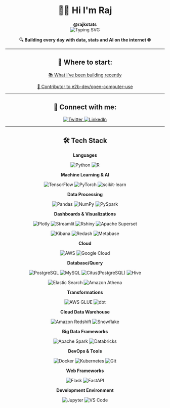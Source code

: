 # <div align="center">👨‍💻 Hi I'm Raj</div>
<div align="center"><strong>@rajkstats</strong></div>

<div align="center">
  <img src="https://readme-typing-svg.herokuapp.com?font=Fira+Code&pause=1000&color=2E9FD1&center=true&vCenter=true&width=435&lines=Statistician;Data+Scientist;Machine+Learning+Engineer;AI+Engineer;Educator" alt="Typing SVG" />
</div>

<p align="center">
  <strong>🔍 Building every day with data, stats and AI on the internet 🌐</strong>
</p>

---

<h2 align="center">🚀 Where to start:</h2>

<p align="center">
  <a href="https://github.com/rajkstats?tab=repositories">📚 What I've been building recently</a>
</p>

<p align="center">
  <a href="https://github.com/e2b-dev/open-computer-use/pulls">🤝 Contributor to e2b-dev/open-computer-use</a>
</p>

---

<h2 align="center">🔗 Connect with me:</h2>

<p align="center">
  <a href="https://x.com/rajkstats" target="_blank">
    <img src="https://img.shields.io/badge/Twitter-1DA1F2?style=for-the-badge&logo=twitter&logoColor=white" alt="Twitter">
  </a>
  <a href="https://www.linkedin.com/in/rajkstats/" target="_blank">
    <img src="https://img.shields.io/badge/LinkedIn-0077B5?style=for-the-badge&logo=linkedin&logoColor=white" alt="LinkedIn">
  </a>
</p>

---

<h2 align="center">🛠️ Tech Stack</h2>

<p align="center"><strong>Languages</strong></p>
<p align="center">
  <img src="https://img.shields.io/badge/Python-3776AB?style=for-the-badge&logo=python&logoColor=white" alt="Python">
  <img src="https://img.shields.io/badge/R-276DC3?style=for-the-badge&logo=r&logoColor=white" alt="R">
</p>

<p align="center"><strong>Machine Learning & AI</strong></p>
<p align="center">
  <img src="https://img.shields.io/badge/TensorFlow-FF6F00?style=for-the-badge&logo=tensorflow&logoColor=white" alt="TensorFlow">
  <img src="https://img.shields.io/badge/PyTorch-EE4C2C?style=for-the-badge&logo=pytorch&logoColor=white" alt="PyTorch">
  <img src="https://img.shields.io/badge/scikit_learn-F7931E?style=for-the-badge&logo=scikit-learn&logoColor=white" alt="scikit-learn">
</p>

<p align="center"><strong>Data Processing</strong></p>
<p align="center">
  <img src="https://img.shields.io/badge/Pandas-2C2D72?style=for-the-badge&logo=pandas&logoColor=white" alt="Pandas">
  <img src="https://img.shields.io/badge/Numpy-777BB4?style=for-the-badge&logo=numpy&logoColor=white" alt="NumPy">
  <img src="https://img.shields.io/badge/PySpark-E25A1C?style=for-the-badge&logo=apache-spark&logoColor=white" alt="PySpark">
</p>

<p align="center"><strong>Dashboards & Visualizations</strong></p>
<p align="center">
  <img src="https://img.shields.io/badge/Plotly-239120?style=for-the-badge&logo=plotly&logoColor=white" alt="Plotly">
  <img src="https://img.shields.io/badge/Streamlit-FF4B4B?style=for-the-badge&logo=Streamlit&logoColor=white" alt="Streamlit">
  <img src="https://img.shields.io/badge/Rshiny-02569B?style=for-the-badge&logo=r&logoColor=white" alt="Rshiny">
  <img src="https://img.shields.io/badge/Apache_Superset-00D1B2?style=for-the-badge&logo=apache&logoColor=white" alt="Apache Superset">
</p>
<p align="center">
  <img src="https://img.shields.io/badge/Kibana-005571?style=for-the-badge&logo=kibana&logoColor=white" alt="Kibana">
  <img src="https://img.shields.io/badge/Redash-FF6B6B?style=for-the-badge&logo=redash&logoColor=white" alt="Redash">
  <img src="https://img.shields.io/badge/Metabase-509EE3?style=for-the-badge&logo=metabase&logoColor=white" alt="Metabase">
</p>

<p align="center"><strong>Cloud</strong></p>
<p align="center">
  <img src="https://img.shields.io/badge/AWS-232F3E?style=for-the-badge&logo=amazon-aws&logoColor=white" alt="AWS">
  <img src="https://img.shields.io/badge/Google_Cloud-4285F4?style=for-the-badge&logo=google-cloud&logoColor=white" alt="Google Cloud">
</p>

<p align="center"><strong>Database/Query</strong></p>
<p align="center">
  <img src="https://img.shields.io/badge/PostgreSQL-316192?style=for-the-badge&logo=postgresql&logoColor=white" alt="PostgreSQL">
  <img src="https://img.shields.io/badge/MySQL-4479A1?style=for-the-badge&logo=mysql&logoColor=white" alt="MySQL">
  <img src="https://img.shields.io/badge/Citus-316192?style=for-the-badge&logo=postgresql&logoColor=white" alt="Citus(PostgreSQL)">
  <img src="https://img.shields.io/badge/Hive-FDEE21?style=for-the-badge&logo=apache-hive&logoColor=black" alt="Hive">
</p>
<p align="center">
  <img src="https://img.shields.io/badge/Elastic_Search-005571?style=for-the-badge&logo=elasticsearch&logoColor=white" alt="Elastic Search">
  <img src="https://img.shields.io/badge/Amazon_Athena-232F3E?style=for-the-badge&logo=amazon-aws&logoColor=white" alt="Amazon Athena">
</p>

<p align="center"><strong>Transformations</strong></p>
<p align="center">
  <img src="https://img.shields.io/badge/AWS_GLUE-232F3E?style=for-the-badge&logo=amazon-aws&logoColor=white" alt="AWS GLUE">
  <img src="https://img.shields.io/badge/dbt-FF694B?style=for-the-badge&logo=dbt&logoColor=white" alt="dbt">
</p>

<p align="center"><strong>Cloud Data Warehouse</strong></p>
<p align="center">
  <img src="https://img.shields.io/badge/Amazon_Redshift-232F3E?style=for-the-badge&logo=amazon-aws&logoColor=white" alt="Amazon Redshift">
  <img src="https://img.shields.io/badge/Snowflake-29B5E8?style=for-the-badge&logo=snowflake&logoColor=white" alt="Snowflake">
</p>

<p align="center"><strong>Big Data Frameworks</strong></p>
<p align="center">
  <img src="https://img.shields.io/badge/Apache_Spark-E25A1C?style=for-the-badge&logo=apache-spark&logoColor=white" alt="Apache Spark">
  <img src="https://img.shields.io/badge/Databricks-FF3621?style=for-the-badge&logo=databricks&logoColor=white" alt="Databricks">
</p>

<p align="center"><strong>DevOps & Tools</strong></p>
<p align="center">
  <img src="https://img.shields.io/badge/Docker-2CA5E0?style=for-the-badge&logo=docker&logoColor=white" alt="Docker">
  <img src="https://img.shields.io/badge/Kubernetes-326CE5?style=for-the-badge&logo=kubernetes&logoColor=white" alt="Kubernetes">
  <img src="https://img.shields.io/badge/Git-F05032?style=for-the-badge&logo=git&logoColor=white" alt="Git">
</p>

<p align="center"><strong>Web Frameworks</strong></p>
<p align="center">
  <img src="https://img.shields.io/badge/Flask-000000?style=for-the-badge&logo=flask&logoColor=white" alt="Flask">
  <img src="https://img.shields.io/badge/FastAPI-009688?style=for-the-badge&logo=fastapi&logoColor=white" alt="FastAPI">
</p>

<p align="center"><strong>Development Environment</strong></p>
<p align="center">
  <img src="https://img.shields.io/badge/Jupyter-F37626?style=for-the-badge&logo=jupyter&logoColor=white" alt="Jupyter">
  <img src="https://img.shields.io/badge/VS_Code-007ACC?style=for-the-badge&logo=visual-studio-code&logoColor=white" alt="VS Code">
</p>
